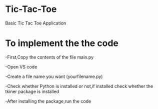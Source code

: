 # Tic-Tac-Toe
Basic Tic Tac Toe Application 



# To implement the the code
-First,Copy the contents of the file main.py


-Open VS code


-Create a file name you want (yourfilename.py)


-Check whether Python is installed or not,if installed check whether the tkiner package is installed


-After installing the package,run the code 
